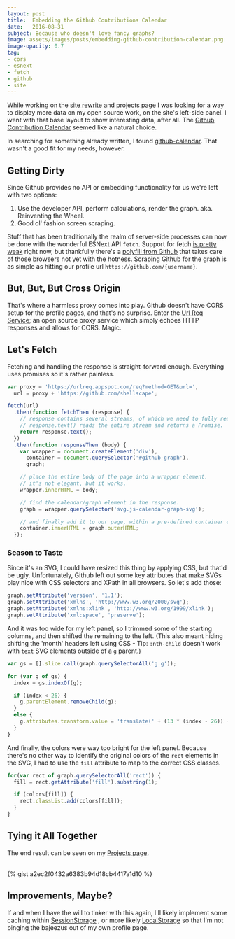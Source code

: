 ```yaml
---
layout: post
title:  Embedding the Github Contributions Calendar
date:   2016-08-31
subject: Because who doesn't love fancy graphs?
image: assets/images/posts/embedding-github-contribution-calendar.png
image-opacity: 0.7
tag:
- cors
- esnext
- fetch
- github
- site
---
```


While working on the [site rewrite](http://shellscape.org/2016/08/29/shellscape-refresh-rewrite)
and [projects page](/projects) I was looking for a way to display more data on my
open source work, on the site's left-side panel. I went with that base layout to
show interesting data, after all. The [Github Contribution Calendar](https://help.github.com/articles/viewing-contributions-on-your-profile-page/)
seemed like a natural choice.

<!-- more -->

In searching for something already written, I found [github-calendar](https://github.com/IonicaBizau/github-calendar).
That wasn't a good fit for my needs, however.

## Getting Dirty

Since Github provides no API or embedding functionality for us we're left with
two options:

  1. Use the developer API, perform calculations, render the graph. aka.
     Reinventing the Wheel.
  2. Good ol' fashion screen scraping.

Stuff that has been traditionally the realm of server-side processes can now be
done with the wonderful ESNext API `fetch`. Support for fetch [is pretty weak](http://caniuse.com/#feat=fetch)
right now, but thankfully there's a [polyfill from Github](https://github.com/github/fetch)
that takes care of those browsers not yet with the hotness. Scraping Github for
the graph is as simple as hitting our profile url `https://github.com/{username}`.

## But, But, But Cross Origin

That's where a harmless proxy comes into play. Github doesn't have CORS setup for
the profile pages, and that's no surprise. Enter the [Url Req Service](http://ivanzuzak.info/urlreq/);
an open source proxy service which simply echoes HTTP responses and allows for CORS.
Magic.

## Let's Fetch

Fetching and handling the response is straight-forward enough. Everything uses
promises so it's rather painless.

```js
var proxy = 'https://urlreq.appspot.com/req?method=GET&url=',
  url = proxy + 'https://github.com/shellscape';

fetch(url)
  .then(function fetchThen (response) {
    // response contains several streams, of which we need to fully read.
    // response.text() reads the entire stream and returns a Promise.
    return response.text();
  })
  .then(function responseThen (body) {
    var wrapper = document.createElement('div'),
      container = document.querySelector('#github-graph'),
      graph;

    // place the entire body of the page into a wrapper element.
    // it's not elegant, but it works.
    wrapper.innerHTML = body;

    // find the calendar/graph element in the response.
    graph = wrapper.querySelector('svg.js-calendar-graph-svg');

    // and finally add it to our page, within a pre-defined container element.
    container.innerHTML = graph.outerHTML;
  });
```

### Season to Taste

Since it's an SVG, I could have resized this thing by applying CSS, but that'd be
ugly. Unfortunately, Github left out some key attributes that make SVGs play nice
with CSS selectors and XPath in all browsers. So let's add those:

```js
graph.setAttribute('version', '1.1');
graph.setAttribute('xmlns', 'http://www.w3.org/2000/svg');
graph.setAttribute('xmlns:xlink', 'http://www.w3.org/1999/xlink');
graph.setAttribute('xml:space', 'preserve');

```

And it was too wide for my left panel, so I trimmed some of the starting columns,
and then shifted the remaining to the left. (This also meant hiding shifting the
'month' headers left using CSS - Tip: `:nth-child` doesn't work with `text` SVG
elements outside of a `g` parent.)

```js
var gs = [].slice.call(graph.querySelectorAll('g g'));

for (var g of gs) {
  index = gs.indexOf(g);

  if (index < 26) {
    g.parentElement.removeChild(g);
  }
  else {
    g.attributes.transform.value = 'translate(' + (13 * (index - 26)) + ', 0)';
  }
}
```

And finally, the colors were way too bright for the left panel. Because there's
no other way to identify the original colors of the `rect` elements in the SVG,
I had to use the `fill` attribute to map to the correct CSS classes.

```js
for(var rect of graph.querySelectorAll('rect')) {
  fill = rect.getAttribute('fill').substring(1);

  if (colors[fill]) {
    rect.classList.add(colors[fill]);
  }
}
```

## Tying it All Together

The end result can be seen on my [Projects page](/projects).<br/><br/>

{% gist a2ec2f0432a6383b94d18cb4417a1d10 %}

## Improvements, Maybe?

If and when I have the will to tinker with this again, I'll likely implement some
caching within [SessionStorage](https://developer.mozilla.org/en-US/docs/Web/API/Window/sessionStorage)
, or more likely [LocalStorage](https://developer.mozilla.org/en-US/docs/Web/API/Window/localStorage)
so that I'm not pinging the bajeezus out of my own profile page.
